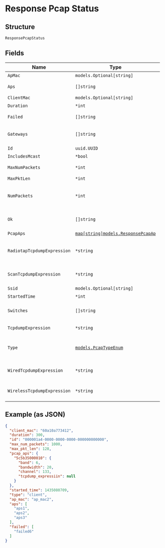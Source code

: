 
# Response Pcap Status

## Structure

`ResponsePcapStatus`

## Fields

| Name | Type | Tags | Description |
|  --- | --- | --- | --- |
| `ApMac` | `models.Optional[string]` | Optional | - |
| `Aps` | `[]string` | Optional | List of target APs to capture packets |
| `ClientMac` | `models.Optional[string]` | Optional | - |
| `Duration` | `*int` | Optional | - |
| `Failed` | `[]string` | Optional | List of APs where configuration attempt failed |
| `Gateways` | `[]string` | Optional | List of target Gateways to capture packets if a gateway capture type is specified |
| `Id` | `uuid.UUID` | Required | unique id for the capture |
| `IncludesMcast` | `*bool` | Optional | - |
| `MaxNumPackets` | `*int` | Optional | max number of packets configured by user |
| `MaxPktLen` | `*int` | Optional | - |
| `NumPackets` | `*int` | Optional | total number of packets captured by all AP, not applicable for type [client, new_assoc] |
| `Ok` | `[]string` | Optional | List of target APs successfully configured to capture packets |
| `PcapAps` | [`map[string]models.ResponsePcapAp`](../../doc/models/response-pcap-ap.md) | Optional | - |
| `RadiotapTcpdumpExpression` | `*string` | Optional | when `type`==`radiotap`, radiotap_tcpdump_expression expression provided by the user |
| `ScanTcpdumpExpression` | `*string` | Optional | when `type`==`scan`, scan_tcpdump_expression provided by the user |
| `Ssid` | `models.Optional[string]` | Optional | - |
| `StartedTime` | `*int` | Optional | - |
| `Switches` | `[]string` | Optional | List of target Switches to capture packets if a switch capture type is specified |
| `TcpdumpExpression` | `*string` | Optional | tcpdump expression provided by the user (common) |
| `Type` | [`models.PcapTypeEnum`](../../doc/models/pcap-type-enum.md) | Required | enum: `client`, `gateway`, `new_assoc`, `radiotap`, `radiotap,wired`, `wired`, `wireless` |
| `WiredTcpdumpExpression` | `*string` | Optional | when `type`==`wired`, wired_tcpdump_expression provided by the user |
| `WirelessTcpdumpExpression` | `*string` | Optional | when `type`==`‘wireless’`, wireless_tcpdump_expression provided by the user |

## Example (as JSON)

```json
{
  "client_mac": "60a10a773412",
  "duration": 300,
  "id": "000001a4-0000-0000-0000-000000000000",
  "max_num_packets": 1000,
  "max_pkt_len": 128,
  "pcap_aps": {
    "5c5b35000010": {
      "band": 6,
      "bandwidth": 20,
      "channel": 133,
      "tcpdump_expressiin": null
    }
  },
  "started_time": 1435080709,
  "type": "client",
  "ap_mac": "ap_mac2",
  "aps": [
    "aps1",
    "aps2",
    "aps3"
  ],
  "failed": [
    "failed6"
  ]
}
```

